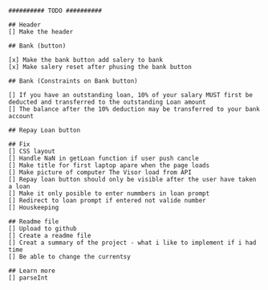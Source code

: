     ########## TODO ########## 

    ## Header
    [] Make the header
    
    ## Bank (button)

    [x] Make the bank button add salery to bank
    [x] Make salery reset after phusing the bank button

    ## Bank (Constraints on Bank button)

    [] If you have an outstanding loan, 10% of your salary MUST first be deducted and transferred to the outstanding Loan amount
    [] The balance after the 10% deduction may be transferred to your bank account

    ## Repay Loan button

    ## Fix
    [] CSS layout
    [] Handle NaN in getLoan function if user push cancle
    [] Make title for first laptop apare when the page loads
    [] Make picture of computer The Visor load from API 
    [] Repay loan button should only be visible after the user have taken a loan 
    [] Make it only posible to enter nummbers in loan prompt
    [] Redirect to loan prompt if entered not valide number
    [] Houskeeping

    ## Readme file
    [] Upload to github
    [] Create a readme file
    [] Creat a summary of the project - what i like to implement if i had time
    [] Be able to change the currentsy

    ## Learn more 
    [] parseInt